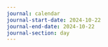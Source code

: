 ```yaml
---
journal: calendar
journal-start-date: 2024-10-22
journal-end-date: 2024-10-22
journal-section: day
---
```


